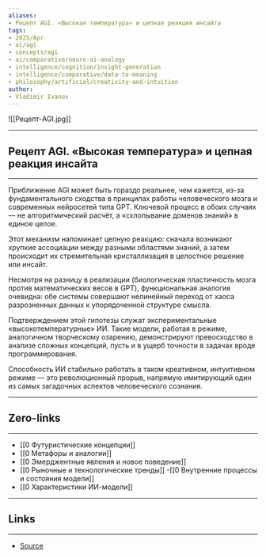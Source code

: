 ```yaml
---
aliases: 
- Рецепт AGI. «Высокая температура» и цепная реакция инсайта 
tags:
- 2025/Apr
- ai/agi
- concepts/agi
- ai/comparative/neuro-ai-analogy
- intelligence/cognition/insight-generation
- intelligence/comparative/data-to-meaning
- philosophy/artificial/creativity-and-intuition
author:
- Vladimir Ivanov
---
```

![[Рецепт-AGI.jpg]]

-----
##  Рецепт AGI. «Высокая температура» и цепная реакция инсайта 
-----
Приближение AGI может быть гораздо реальнее, чем кажется, из-за фундаментального сходства в принципах работы человеческого мозга и современных нейросетей типа GPT. Ключевой процесс в обоих случаях — не алгоритмический расчёт, а «схлопывание доменов знаний» в единое целое. 

Этот механизм напоминает цепную реакцию: сначала возникают хрупкие ассоциации между разными областями знаний, а затем происходит их стремительная кристаллизация в целостное решение или инсайт.

Несмотря на разницу в реализации (биологическая пластичность мозга против математических весов в GPT), функциональная аналогия очевидна: обе системы совершают нелинейный переход от хаоса разрозненных данных к упорядоченной структуре смысла.

Подтверждением этой гипотезы служат экспериментальные «высокотемпературные» ИИ. Такие модели, работая в режиме, аналогичном творческому озарению, демонстрируют превосходство в анализе сложных концепций, пусть и в ущерб точности в задачах вроде программирования. 

Способность ИИ стабильно работать в таком креативном, интуитивном режиме — это революционный прорыв, напрямую имитирующий один из самых загадочных аспектов человеческого сознания.

---
## Zero-links
---
- [[0 Футуристические концепции]]
- [[0 Метафоры и аналогии]]
- [[0 Эмерджентные явления и новое поведение]]
- [[0 Рыночные и технологические тренды]]
-[[0 Внутренние процессы и состояния модели]]
- [[0 Характеристики ИИ-модели]]

---
## Links
---
- [Source](https://t.me/turboproject/1614)
